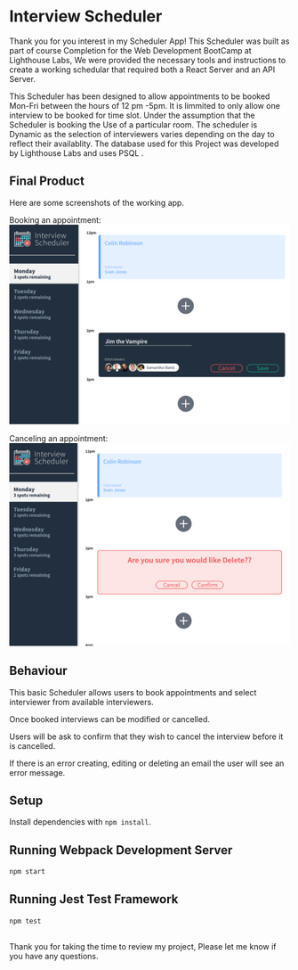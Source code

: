 # Interview Scheduler
Thank you for you interest in my Scheduler App! This Scheduler was built as part of course Completion for the Web Development BootCamp at Lighthouse Labs, We were provided the necessary tools and instructions to create a working schedular that required both a React Server and an API Server. 

This Scheduler has been designed to allow appointments to be booked Mon-Fri between the hours of 12 pm -5pm. It is limmited to only allow one interview to be booked for time slot. Under the assumption that the Scheduler is booking the Use of a particular room. The scheduler is Dynamic as the selection of interviewers varies depending on the day to reflect their availablity. The database used for this Project was developed by Lighthouse Labs and uses PSQL .

## Final Product 
Here are some screenshots of the working app. 

Booking an appointment:
![add](https://github.com/C-Swain/scheduler/blob/master/screenshots/JimtheVampire.png?raw=true)

Canceling an appointment:
![Delete](https://github.com/C-Swain/scheduler/blob/master/screenshots/Delete.png?raw=true)


## Behaviour

This basic Scheduler allows users to book appointments and select interviewer from available interviewers.

Once booked interviews can be modified or cancelled.

Users will be ask to confirm that they wish to cancel the interview before it is cancelled.

If there is an error creating, editing or deleting an email the user will see an error message. 



## Setup

Install dependencies with `npm install`.

## Running Webpack Development Server

```sh
npm start
```

## Running Jest Test Framework

```sh
npm test
```

##
Thank you for taking the time to review my project, Please let me know if you have any questions.
```
